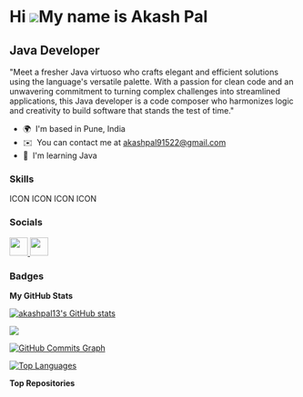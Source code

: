 Hi ![](https://user-images.githubusercontent.com/18350557/176309783-0785949b-9127-417c-8b55-ab5a4333674e.gif)My name is Akash Pal
=================================================================================================================================

Java Developer
--------------

"Meet a fresher Java virtuoso who crafts elegant and efficient solutions using the language's versatile palette. With a passion for clean code and an unwavering commitment to turning complex challenges into streamlined applications, this Java developer is a code composer who harmonizes logic and creativity to build software that stands the test of time."

* 🌍  I'm based in Pune, India
* ✉️  You can contact me at [akashpal91522@gmail.com](mailto:akashpal91522@gmail.com)
* 🧠  I'm learning Java

### Skills


<p align="left">
ICON ICON ICON ICON
</p>


### Socials

<p align="left"> <a href="https://www.github.com/akashpal13" target="_blank" rel="noreferrer"> <picture> <source media="(prefers-color-scheme: dark)" srcset="https://raw.githubusercontent.com/danielcranney/readme-generator/main/public/icons/socials/github-dark.svg" /> <source media="(prefers-color-scheme: light)" srcset="https://raw.githubusercontent.com/danielcranney/readme-generator/main/public/icons/socials/github.svg" /> <img src="https://raw.githubusercontent.com/danielcranney/readme-generator/main/public/icons/socials/github.svg" width="32" height="32" /> </picture> </a> <a href="https://www.linkedin.com/in/akash-pal-67892a218/" target="_blank" rel="noreferrer"> <picture> <source media="(prefers-color-scheme: dark)" srcset="undefined" /> <source media="(prefers-color-scheme: light)" srcset="https://raw.githubusercontent.com/danielcranney/readme-generator/main/public/icons/socials/linkedin.svg" /> <img src="https://raw.githubusercontent.com/danielcranney/readme-generator/main/public/icons/socials/linkedin.svg" width="32" height="32" /> </picture> </a></p>

### Badges

<b>My GitHub Stats</b>

<a href="http://www.github.com/akashpal13"><img src="https://github-readme-stats.vercel.app/api?username=akashpal13&show_icons=true&hide=&count_private=true&title_color=0891b2&text_color=ffffff&icon_color=0891b2&bg_color=1c1917&hide_border=true&show_icons=true" alt="akashpal13's GitHub stats" /></a>

<a href="http://www.github.com/akashpal13"><img src="https://github-readme-streak-stats.herokuapp.com/?user=akashpal13&stroke=ffffff&background=1c1917&ring=0891b2&fire=0891b2&currStreakNum=ffffff&currStreakLabel=0891b2&sideNums=ffffff&sideLabels=ffffff&dates=ffffff&hide_border=true" /></a>

<a href="http://www.github.com/akashpal13"><img src="https://github-readme-activity-graph.cyclic.app/graph?username=akashpal13&bg_color=1c1917&color=ffffff&line=0891b2&point=ffffff&area_color=1c1917&area=true&hide_border=true&custom_title=GitHub%20Commits%20Graph" alt="GitHub Commits Graph" /></a>

<a href="https://github.com/akashpal13" align="left"><img src="https://github-readme-stats.vercel.app/api/top-langs/?username=akashpal13&langs_count=10&title_color=0891b2&text_color=ffffff&icon_color=0891b2&bg_color=1c1917&hide_border=true&locale=en&custom_title=Top%20%Languages" alt="Top Languages" /></a>

<b>Top Repositories</b>

<div width="100%" align="center"></div><br /><br /><br /><br /><br /><br /><br />

